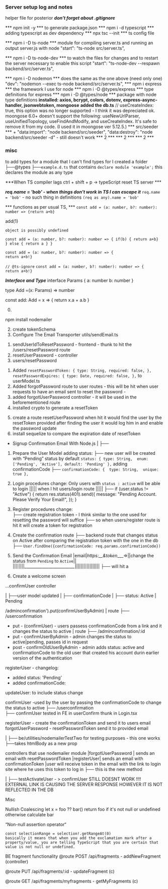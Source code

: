 ### Server setup log and notes
helper file for posterior
***don't forget about .gitignore***

*** npm init -y ***
to generate package.json
*** npm i -d typescript ***
adding typescript as dev dependency
*** npx tsc --init ***
ts config file 

*** npm i -D ts-node ***
module for compiling server.ts and running an output server.js with node
"start": "ts-node src/server.ts",

*** npm i -D ts-node-dev ***
to watch the files for changes and to restart the server
necessary to enable this script
 "start": "ts-node-dev --respawn backend/src/server.ts",
 
*** npm i -D nodemon ***
does the same as the one above (need only one)
"dev": "nodemon --exec ts-node backend/src/server.ts",
*** npm i express ***
the framework I use for node
*** npm i -D @types/express ***
type definitions for express
*** npm i -D @types/node ***
package with node type definitions
**installed: axios, bcrypt, colors, dotenv, express-async-handler, jsonwebtoken, mongoose**
**added the db.ts** // useCreateIndex: true, this option was no longer supported - I think it was depreciated 
ok. moongose 6.0+ doesn't support the following: useNewUrlParser, useUnifiedTopology, useFindAndModify, and useCreateIndex. It's safe to remove it from my code. (I used it in moongose ver 5.12.5.)
*** src/seeder *** + "data:import": "node backend/src/seeder",
    "data:destroy": "node backend/src/seeder -d" - still doesn't work 
*** 2 ***
*** 2 ***
*** 2 ***

### misc 
to add types for a module that I can't find types for 
I created a folder  ├──@types
                            ├──`example.d.ts` that contains `declare module 'example';`
                            this declares the module as any type 

***When TS compiler lags ctrl + shift + p -> typeScript reset TS server ***

***req.name = 'bob' - when things don't work in TS I can escape it***
`req.name = 'bob'` - no such thing in definitions
         `(req as any).name = 'bob'`

*** functions as per usual TS,  ***
`const add = (a: number, b?: number): number => {return a+b}`
<!-- if I don't pass b  -->
add(1)
<!-- then - there will be TS error  -->
`object is possibly undefined`
<!-- one way to get rid of it is: -->
`const add = (a: number, b?: number): number => {
    if(b) {
    return a+b}  
    } else {
        return a
    }
}` 
 
<!-- or I can add ! if I know it's defined -->

`const add = (a: number, b?: number): number => {                                                    return a+b!}`
<!-- or I can add above it -->
`// @ts-ignore` 
`const add = (a: number, b?: number): number => {                                                    return a+b!}`

***Interface and Type***
interface Params {
    a: number
    b: number
}

type Add =(x: Params) => number

const add: Add = x => {
    return x.a + a.b
}

0. <!-- Nodemailer functionality -->
npm install nodemailer 


2. create tokenSchema
3. Configure The Email Transporter
utils/sendEmail.ts 
<!-- 4. passwordResetRoutes & passwordResetController  -->

<!-- different approach to resetting the password -->
1. sendUserIdToResetPassword - frontend - thunk to hit the /users/resetPassword route
2. resetUserPassword - controller
3. users/resetPassword


<!-- yet another way of resetting the password via email -->

1. Added   `resetPasswordToken: { type: String, required: false, }, resetPasswordExpires: { type: Date, required: false, },` to userModel.ts 
2. Added forgotPassword route to user routes - this will be hit when user requests to have an email sent to reset the password -
3. added forgotUserPassword controller - it will be used in the beforementioned route
4. installed crypto to generate a resetToken
<!-- up to this point it works, ie. I create a token and expiration date in the user object -->
5. create a route resetUserPassword when hit it would find the user by the resetToken provided
after finding the user it would log him in and enable the password update
6. install sequelize to compare the expiration date of resetToken


* Signup Confirmation Email With Node.js 
|   ├── 
1.  Prepare the User Model
 adding status:
  ├──  new user will be created with “Pending” status by default
 `status: {
      type: String, 
      enum: ['Pending', 'Active'],
      default: 'Pending'
    },`
adding confirmationCode
  ├── `confirmationCode: { 
      type: String, 
      unique: true },`
2. Login procedures change:
Only users with `status : active` will be able to login
||||| when I hit users/login route |||||   ├── if (user.status != "Active") {
        return res.status(401).send({
          message: "Pending Account. Please Verify Your Email!",
        });
      }

2. Register procedures change:      
   ├── create registration token - I think similar to the one used for resetting the password will suffice 
   ├── so when users/register route is hit it will create a token for registration 
3.  Create the confirmation route
        ├── backend route that changes status on Active after comparing the registration token with the one in the db
            ├──
        `User.findOne({confirmationCode: req.params.confirmationCode})`
4. Send the Confirmation Email
|email|_https:__&token____=>||change the status from `Pending` to `Active`||
||||||||_________________________|||||||||||||||||
         ├── will hit a 
5. Create a welcome screen

...confirmUser controller


|   ├──user model updated 
|        ├── confirmationCode
|        ├── status: Active | Pending


/adminconfirmation').put(confirmUserByAdmin)
| route  ├── /userconfirmation  
- put - (confirmUser) - users passess confirmationCode from a link and it changes the status to active 
| route  ├── /adminconfirmation/:id 
- put - confirmUserByAdmin - admin changes the status to active|pending, passes id in request
- post - confirmOldUserByAdmin - admin adds status: active and confirmationCode to the old user that created his account durin earlier version of the authentication

registerUser - changelog:
- added status: 'Pending'
- added confirmationCode: 

updateUser: to include status change

confirmUser -used by the user by passing the confirmationCode to change the status to active
    ├── /userconfirmation    
                    ├── confirmUser
    tested in FE in userConfirm thunk  in Login.tsx   


registerUser - create the confirmationToken and send it to users email
forgotUserPassword - resetPasswordToken send it to provided email


|   ├── be/utilities/nodemailerTestTwo for testing purposes - this one works
                           ├──takes htmlBody as a new prop 


controllers that use nodemailer module
|forgotUserPassword | sends an email with resetPasswordToken
|registerUser| sends an email with confirmationToken
|user will receive token in the email with the link to login site where he uses this token to log in   ├── this is the new method 

|   ├── 
testActivateUser - > confirmUser 
STILL DOESNT WORK !!!!
EXTERNAL LINK IS CAUSING THE SERVER RESPONSE HOWEVER IT IS NOT REFLECTED IN THE DB

Misc 

Nullish Coalescing
    let x = foo ?? bar() return foo if it's not null or undefined otherwise calculate bar

“Non-null assertion operator“

    const selectionRange = selection!.getRangeAt(0)
    basically it means that when you add the exclamation mark after a property/value, you are telling TypeScript that you are certain that value is not null or undefined.

BE fragment functionality
@route POST /api/fragments - addNewFragment (controller)

@route PUT /api/fragments/:id  - updateFragment (c)

@route GET /api/fragments/myfragments - getMyFragments (c)